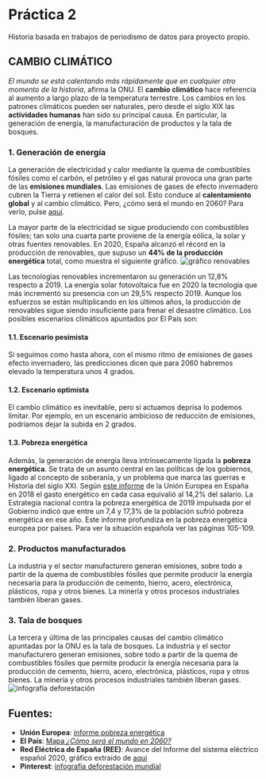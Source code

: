 # Práctica 2 
Historia basada en trabajos de periodismo de datos para proyecto propio. 
## CAMBIO CLIMÁTICO
*El mundo se está calentando más rápidamente que en cualquier otro momento de la historia*, afirma la ONU. El **cambio climático** hace referencia al aumento a largo plazo de la temperatura terrestre. Los cambios en los patrones climáticos pueden ser naturales, pero desde el siglo XIX las **actividades humanas** han sido su principal causa. En particular, la generación de energía, la manufacturación de productos y la tala de bosques.

### 1. Generación de energía
La generación de electricidad y calor mediante la quema de combustibles fósiles como el carbón, el petróleo y el gas natural provoca una gran parte de las **emisiones mundiales**. Las emisiones de gases de efecto invernadero cubren la Tierra y retienen el calor del sol. Esto conduce al **calentamiento global** y al cambio climático. Pero, ¿cómo será el mundo en 2060? Para verlo, pulse [aquí](https://elpais.com/clima-y-medio-ambiente/cambio-climatico/2021-11-07/como-sera-2060-el-mapa-con-nuestros-posibles-futuros-climaticos.html).

La mayor parte de la electricidad se sigue produciendo con combustibles fósiles; tan solo una cuarta parte proviene de la energía eólica, la solar y otras fuentes renovables. En 2020, España alcanzó el récord en la producción de renovables, que supuso un **44% de la producción energética** total, como muestra el siguiente gráfico.
 ![gráfico renovables](https://user-images.githubusercontent.com/99193284/158072922-57aed2a4-185b-489a-9fe5-2f48e6c9c960.png)

Las tecnologías renovables incrementaron su generación un 12,8% respecto a 2019. La energía solar fotovoltaica fue en 2020 la tecnología que más incrementó su presencia con un 29,5% respecto 2019. Aunque los esfuerzos se están multiplicando en los últimos años, la producción de renovables sigue siendo insuficiente para frenar el desastre climático. Los posibles escenarios climáticos apuntados por El País son:

#### 1.1. Escenario pesimista
Si seguimos como hasta ahora, con el mismo ritmo de emisiones de gases efecto invernadero, las predicciones dicen que para 2060 habremos elevado la temperatura unos 4 grados.

#### 1.2. Escenario optimista 
El cambio climático es inevitable, pero si actuamos deprisa lo podemos limitar. Por ejemplo, en un escenario ambicioso de reducción de emisiones, podríamos dejar la subida en 2 grados.

#### 1.3. Pobreza energética
Además, la generación de energía lleva intrínsecamente ligada la **pobreza energética**. Se trata de un asunto central en las políticas de los gobiernos, ligado al concepto de soberanía, y un problema que marca las guerras e Historia del siglo XXI. Según [este informe](https://op.europa.eu/en/publication-detail/-/publication/b9a25ba4-9ef6-11ea-9d2d-01aa75ed71a1/language-en?WT.mc_id=Searchresult&WT.ria_c=37085&WT.ria_f=3608&WT.ria_ev=search) de la Unión Europea en España en 2018 el gasto energético en cada casa equivalió al 14,2% del salario. La Estrategia nacional contra la pobreza energética de 2019 impulsada por el Gobierno indicó que entre un 7,4 y 17,3% de la población sufrió pobreza energética en ese año. Este informe profundiza en la pobreza energética europea por países. Para ver la situación española ver las páginas 105-109.

### 2. Productos manufacturados 
La industria y el sector manufacturero generan emisiones, sobre todo a partir de la quema de combustibles fósiles que permite producir la energía necesaria para la producción de cemento, hierro, acero, electrónica, plásticos, ropa y otros bienes. La minería y otros procesos industriales también liberan gases.

### 3. Tala de bosques
La tercera y última de las principales causas del cambio climático apuntadas por la ONU es la tala de bosques. La industria y el sector manufacturero generan emisiones, sobre todo a partir de la quema de combustibles fósiles que permite producir la energía necesaria para la producción de cemento, hierro, acero, electrónica, plásticos, ropa y otros bienes. La minería y otros procesos industriales también liberan gases. 
![infografía deforestación](https://user-images.githubusercontent.com/99193284/158072840-e14ad8db-5fb0-45ca-bc94-97800a5bda8b.jpg)

## Fuentes:
- **Unión Europea**: [informe pobreza energética](https://op.europa.eu/en/publication-detail/-/publication/b9a25ba4-9ef6-11ea-9d2d-01aa75ed71a1/language-)
- **El País**: [Mapa *¿Cómo será el mundo en 2060?*](https://elpais.com/clima-y-medio-ambiente/cambio-climatico/2021-11-07/como-sera-2060-el-mapa-con-nuestros-posibles-futuros-climaticos.html)
- **Red Eléctrica de España (REE)**: Avance del Informe del sistema eléctrico español 2020, gráfico extraído de [aquí](https://www.pv-magazine.es/2021/03/16/record-historico-de-produccion-renovable-en-2020-que-supuso-el-44-de-la-generacion/)
- **Pinterest**: [infografía deforestación mundial](https://www.pinterest.es/pin/551550285597167657/)
